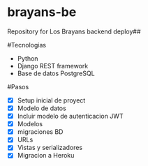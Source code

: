 # brayans-be
Repository for Los Brayans backend deploy##

#Tecnologias
- Python
- Django REST framework
- Base de datos PostgreSQL


#Pasos
- [x] Setup inicial de proyect
- [x] Modelo de datos
- [x] Incluir modelo de autenticacion JWT
- [x] Modelos
- [x] migraciones BD
- [x] URLs
- [x] Vistas y serializadores
- [x] Migracion a Heroku